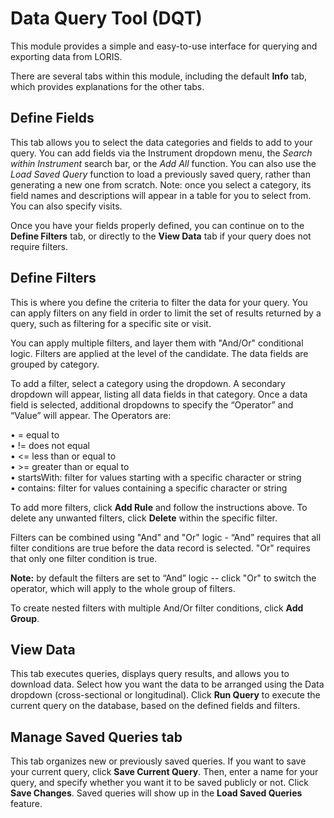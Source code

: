 # Data Query Tool (DQT)

This module provides a simple and easy-to-use interface for querying and exporting data from LORIS.

There are several tabs within this module, including the default **Info** tab, which provides explanations for the other tabs.

## Define Fields

This tab allows you to select the data categories and fields to add to your query. You can add fields via the Instrument dropdown menu, the *Search within Instrument* search bar, or the *Add All* function. You can also use the *Load Saved Query* function to load a previously saved query, rather than generating a new one from scratch. Note: once you select a category, its field names and descriptions will appear in a table for you to select from. You can also specify visits. 

Once you have your fields properly defined, you can continue on to the **Define Filters** tab, or directly to the **View Data** tab if your query does not require filters. 

## Define Filters

This is where you define the criteria to filter the data for your query. You can apply filters on any field in order to limit the set of results returned by a query, such as filtering for a specific site or visit.

You can apply multiple filters, and layer them with "And/Or" conditional logic. Filters are applied at the level of the candidate. The data fields are grouped by category.

To add a filter, select a category using the dropdown. A secondary dropdown will appear, listing all data fields in that category. Once a data field is selected, additional dropdowns to specify the “Operator” and “Value” will appear.  The Operators are:

•  = equal to<br>
•  != does not equal<br>
•  <= less than or equal to<br>
•  >= greater than or equal to<br>
•  startsWith: filter for values starting with a specific character or string<br>
•  contains: filter for values containing a specific character or string<br>

To add more filters, click **Add Rule** and follow the instructions above. To delete any unwanted filters, click **Delete** within the specific filter.

Filters can be combined using "And" and "Or" logic - “And” requires that all filter conditions are true before the data record is selected. "Or" requires that only one filter condition is true.

**Note:** by default the filters are set to “And” logic -- click "Or" to switch the operator, which will apply to the whole group of filters.

To create nested filters with multiple And/Or filter conditions, click **Add Group**.

## View Data

This tab executes queries, displays query results, and allows you to download data. Select how you want the data to be arranged using the Data dropdown (cross-sectional or longitudinal). Click **Run Query** to execute the current query on the database, based on the defined fields and filters.

## Manage Saved Queries tab

This tab organizes new or previously saved queries. If you want to save your current query, click **Save Current Query**. Then, enter a name for your query, and specify whether you want it to be saved publicly or not. Click **Save Changes**. Saved queries will show up in the **Load Saved Queries** feature. 
